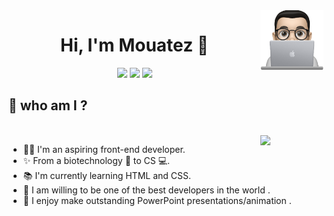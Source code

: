 <img src="https://github.com/mouatezbenariba/mouatezbenariba/blob/main/profile.png" align="right" width="20%"/>

<h1 align="center">Hi, I'm Mouatez 👋</h1>
<p align="center">
    <a href="https://twitter.com/mouatezbenariba"><img src="https://img.shields.io/badge/twitter-%231FA1F1?style=flat&logo=twitter&logoColor=white"/></a>
    <a href="https://www.linkedin.com/in/elmouatez-billah-benariba/"><img src="https://img.shields.io/badge/linkedin-%230177B5?style=flat&logo=linkedin&logoColor=white"/></a>
<!--     <a href=""><img src="https://img.shields.io/badge/youtube-%23FF0000?style=flat&logo=youtube&logoColor=white"/></a> -->
    <a href="https://www.instagram.com/mouatez_benariba/"><img src="https://img.shields.io/badge/instagram-%23E4415F?style=flat&logo=instagram&logoColor=white"/></a>
  </p>
 
  <h2> 🤔 who am I ? </h2>

<!-- ![Top Langs](https://github-readme-stats.vercel.app/api/top-langs/?username=mouatezbenariba&layout=compact) -->
<br>
<img src="https://github-readme-stats.vercel.app/api/top-langs/?username=mouatezbenariba&layout=compact" align="right" width="20%">

- 👨‍💻 I'm an aspiring front-end developer.
- ✨ From a biotechnology 🧬 to CS 💻.
- 📚 I'm currently learning HTML and CSS.
- 🎩 I am willing to be one of the best developers in the world .
- 🎨 I enjoy make outstanding PowerPoint presentations/animation .

